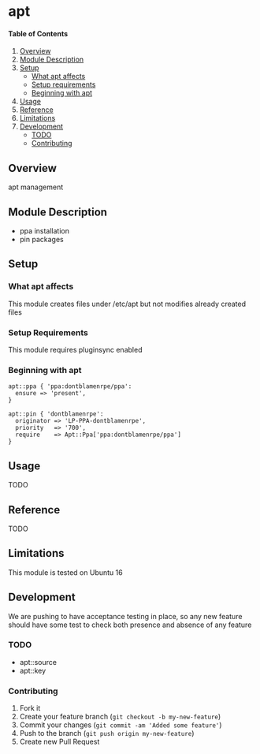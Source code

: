 # apt

#### Table of Contents

1. [Overview](#overview)
2. [Module Description](#module-description)
3. [Setup](#setup)
    * [What apt affects](#what-apt-affects)
    * [Setup requirements](#setup-requirements)
    * [Beginning with apt](#beginning-with-apt)
4. [Usage](#usage)
5. [Reference](#reference)
5. [Limitations](#limitations)
6. [Development](#development)
    * [TODO](#todo)
    * [Contributing](#contributing)

## Overview

apt management

## Module Description

* ppa installation
* pin packages

## Setup

### What apt affects

This module creates files under /etc/apt but not modifies already created files

### Setup Requirements

This module requires pluginsync enabled

### Beginning with apt

```puppet
apt::ppa { 'ppa:dontblamenrpe/ppa':
  ensure => 'present',
}

apt::pin { 'dontblamenrpe':
  originator => 'LP-PPA-dontblamenrpe',
  priority   => '700',
  require    => Apt::Ppa['ppa:dontblamenrpe/ppa']
}
```

## Usage

TODO

## Reference

TODO

## Limitations

This module is tested on Ubuntu 16

## Development

We are pushing to have acceptance testing in place, so any new feature should
have some test to check both presence and absence of any feature

### TODO

* apt::source
* apt::key

### Contributing

1. Fork it
2. Create your feature branch (`git checkout -b my-new-feature`)
3. Commit your changes (`git commit -am 'Added some feature'`)
4. Push to the branch (`git push origin my-new-feature`)
5. Create new Pull Request
